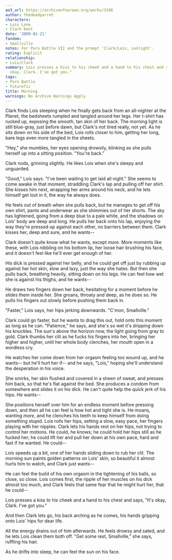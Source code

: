 ```yaml
---
ao3_url: https://archiveofourown.org/works/3166
author: thedeadparrot
characters:
- Lois Lane
- Clark Kent
date: '2009-02-21'
fandom:
- Smallville
notes: For Porn Battle VII and the prompt 'Clark/Lois, sunlight'.
rating: Explicit
relationship:
- Lois/Clark
summary: Lois presses a kiss to his cheek and a hand to his chest and says, "It's
  okay, Clark. I've got you."
tags:
- Porn Battle
- Futurefic
title: Morning
warnings: No Archive Warnings Apply
---
```


Clark finds Lois sleeping when he finally gets back from an all\-nighter at the Planet, the bedsheets rumpled and tangled around her legs. Her t\-shirt has rucked up, exposing the smooth, tan skin of her back. The morning light is still blue\-gray, just before dawn, but Clark's not tired really, not yet. As he sits down on his side of the bed, Lois rolls closer to him, getting her long, bare legs even more tangled in the sheets.

"Hey," she mumbles, her eyes opening drowsily, blinking as she pulls herself up into a sitting position. "You're back."

Clark nods, grinning slightly. He likes Lois when she's sleepy and unguarded.

"Good," Lois says. "I've been waiting to get laid all night." She seems to come awake in that moment, straddling Clark's lap and pulling off her shirt. She kisses him next, wrapping her arms around his neck, and he lets himself get lost in it, the way he always does.

He feels out of breath when she pulls back, but he manages to get off his own shirt, pants and underwear as she shimmies out of her shorts. The sky has lightened, going from a deep blue to a pale white, and the shadows on Lois' body are deep and long. He pulls her back onto his lap, enjoying the way they're pressed up against each other, no barriers between them. Clark kisses her, deep and sure, and he wants\-\-

Clark doesn't quite know what he wants, except *more*. More moments like these, with Lois nibbling on his bottom lip, her loose hair brushing his face, and it doesn't feel like he'll ever get enough of her.

His dick is pressed against her belly, and he could get off just by rubbing up against her hot skin, slow and lazy, just the way she hates. But then she pulls back, breathing heavily, sitting down on his legs. He can feel how wet she is against his thighs, and he wants\-\-

He draws two fingers down her back, hesitating for a moment before he slides them inside her. She groans, throaty and deep, as he does so. He pulls his fingers out slowly before pushing them back in.

"Faster," Lois says, her hips jerking downwards. "C'mon, Smallville."

Clark could go faster, but he wants to drag this out, hold onto this moment as long as he can. "Patience," he says, and she's so wet it's dripping down his knuckles. The sun's above the horizon now, the light going from gray to gold. Clark thumbs her clit as he fucks his fingers into her, bringing her higher and higher, until her whole body clenches, her mouth open in a wordless cry.

He watches her come down from her orgasm feeling too wound up, and he wants\-\- but he'll hurt her if\-\- and he says, "Lois," hoping she'll understand the desperation in his voice.

She smirks, her skin flushed and covered in a sheen of sweat, and presses him back, so that he's flat against the bed. She produces a condom from somewhere and slides it on his dick. He can't quite help the quick jerk of his hips. He wants\-\-

She positions herself over him for an endless moment before pressing down, and then all he can feel is how hot and tight she is. He moans, wanting *more*, and he clenches his teeth to keep himself from doing something stupid. Lois rolls her hips, setting a slow, easy pace, her fingers playing with her nipples. Clark lets his hands rest on her hips, not trying to control her motions. He could, he knows; he could hold her hips still as he fucked her; he could lift her and pull her down at his own pace, hard and fast if he wanted. He could\-\-

Lois speeds up a bit, one of her hands sliding down to rub her clit. The morning sun paints golden patterns on Lois' skin, so beautiful it almost hurts him to watch, and Clark just wants\-\-

He can feel the build of his own orgasm in the tightening of his balls, so close, so close. Lois comes first, the ripple of her muscles on his dick almost too much, and Clark feels that same fear that he might hurt her, that he could\-\-

Lois presses a kiss to his cheek and a hand to his chest and says, "It's okay, Clark. I've got you."

And then Clark lets go, his back arching as he comes, his hands gripping onto Lois' hips for dear life.

All the energy drains out of him afterwards. He feels drowsy and sated, and he lets Lois clean them both off. "Get some rest, Smallville," she says, ruffling his hair.

As he drifts into sleep, he can feel the sun on his face.